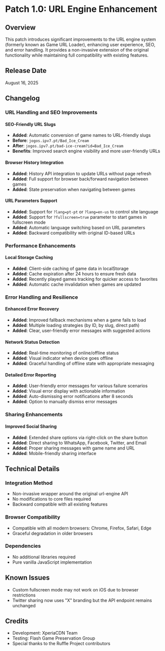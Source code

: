# Patch 1.0: URL Engine Enhancement

## Overview
This patch introduces significant improvements to the URL engine system (formerly known as Game URL Loader), enhancing user experience, SEO, and error handling. It provides a non-invasive extension of the original functionality while maintaining full compatibility with existing features.

## Release Date
August 16, 2025

## Changelog

### URL Handling and SEO Improvements

#### SEO-Friendly URL Slugs
- **Added**: Automatic conversion of game names to URL-friendly slugs
- **Before**: `jogos.ipv7.pt/Bad_Ice_Cream`
- **After**: `jogos.ipv7.pt/bad-ice-cream?id=Bad_Ice_Cream`
- **Benefits**: Improved search engine visibility and more user-friendly URLs

#### Browser History Integration
- **Added**: History API integration to update URLs without page refresh
- **Added**: Full support for browser back/forward navigation between games
- **Added**: State preservation when navigating between games

#### URL Parameters Support
- **Added**: Support for `?lang=pt-pt` or `?lang=en-us` to control site language
- **Added**: Support for `?fullscreen=true` parameter to start games in fullscreen mode
- **Added**: Automatic language switching based on URL parameters
- **Added**: Backward compatibility with original ID-based URLs

### Performance Enhancements

#### Local Storage Caching
- **Added**: Client-side caching of game data in localStorage
- **Added**: Cache expiration after 24 hours to ensure fresh data
- **Added**: Recently played games tracking for quicker access to favorites
- **Added**: Automatic cache invalidation when games are updated

### Error Handling and Resilience

#### Enhanced Error Recovery
- **Added**: Improved fallback mechanisms when a game fails to load
- **Added**: Multiple loading strategies (by ID, by slug, direct path)
- **Added**: Clear, user-friendly error messages with suggested actions

#### Network Status Detection
- **Added**: Real-time monitoring of online/offline status
- **Added**: Visual indicator when device goes offline
- **Added**: Graceful handling of offline state with appropriate messaging

#### Detailed Error Reporting
- **Added**: User-friendly error messages for various failure scenarios
- **Added**: Visual error display with actionable information
- **Added**: Auto-dismissing error notifications after 8 seconds
- **Added**: Option to manually dismiss error messages

### Sharing Enhancements

#### Improved Social Sharing
- **Added**: Extended share options via right-click on the share button
- **Added**: Direct sharing to WhatsApp, Facebook, Twitter, and Email
- **Added**: Proper sharing messages with game name and URL
- **Added**: Mobile-friendly sharing interface

## Technical Details

### Integration Method
- Non-invasive wrapper around the original url-engine API
- No modifications to core files required
- Backward compatible with all existing features

### Browser Compatibility
- Compatible with all modern browsers: Chrome, Firefox, Safari, Edge
- Graceful degradation in older browsers

### Dependencies
- No additional libraries required
- Pure vanilla JavaScript implementation

## Known Issues
- Custom fullscreen mode may not work on iOS due to browser restrictions
- Twitter sharing now uses "X" branding but the API endpoint remains unchanged

## Credits
- Development: XperiaCDN Team
- Testing: Flash Game Preservation Group
- Special thanks to the Ruffle Project contributors
